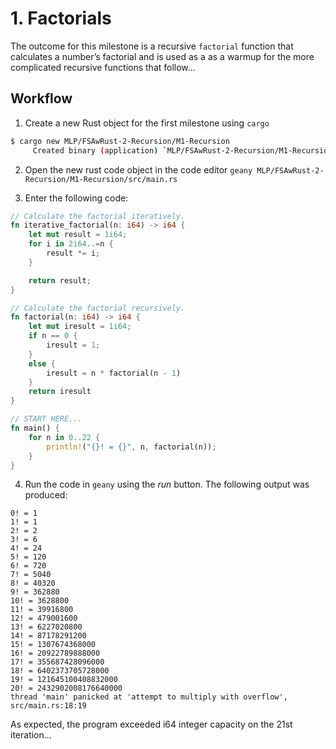 # 1. Factorials
The outcome for this milestone is a recursive `factorial` function that calculates a number’s factorial and is used as a as a warmup for the more complicated recursive functions that follow...
## Workflow
1. Create a new Rust object for the first milestone using `cargo`
``` bash
$ cargo new MLP/FSAwRust-2-Recursion/M1-Recursion
     Created binary (application) `MLP/FSAwRust-2-Recursion/M1-Recursion` package
```

2.  Open the new rust code object in the code editor `geany MLP/FSAwRust-2-Recursion/M1-Recursion/src/main.rs `

3. Enter the following code:
``` rust
// Calculate the factorial iteratively.
fn iterative_factorial(n: i64) -> i64 {
    let mut result = 1i64;
    for i in 2i64..=n {
        result *= i;
    }

    return result;
}

// Calculate the factorial recursively.
fn factorial(n: i64) -> i64 {
    let mut iresult = 1i64;
    if n == 0 {
        iresult = 1;
    }
    else {
        iresult = n * factorial(n - 1)
    }
    return iresult
}

// START HERE...
fn main() {
    for n in 0..22 {
        println!("{}! = {}", n, factorial(n));
    }
}
```
4.  Run the code in `geany` using the *run* button. The following output was produced:
``` text
0! = 1
1! = 1
2! = 2
3! = 6
4! = 24
5! = 120
6! = 720
7! = 5040
8! = 40320
9! = 362880
10! = 3628800
11! = 39916800
12! = 479001600
13! = 6227020800
14! = 87178291200
15! = 1307674368000
16! = 20922789888000
17! = 355687428096000
18! = 6402373705728000
19! = 121645100408832000
20! = 2432902008176640000
thread 'main' panicked at 'attempt to multiply with overflow', src/main.rs:18:19
```
As expected, the program exceeded i64 integer capacity on the 21st iteration...